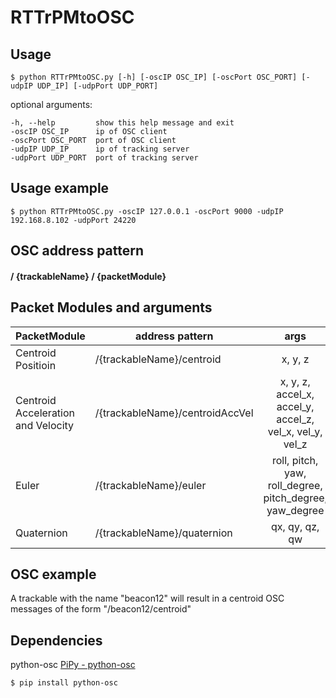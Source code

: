 # RTTrPMtoOSC

## Usage 
```
$ python RTTrPMtoOSC.py [-h] [-oscIP OSC_IP] [-oscPort OSC_PORT] [-udpIP UDP_IP] [-udpPort UDP_PORT]
```

optional arguments:

    -h, --help         show this help message and exit
    -oscIP OSC_IP      ip of OSC client
    -oscPort OSC_PORT  port of OSC client
    -udpIP UDP_IP      ip of tracking server
    -udpPort UDP_PORT  port of tracking server

## Usage example
```
$ python RTTrPMtoOSC.py -oscIP 127.0.0.1 -oscPort 9000 -udpIP 192.168.8.102 -udpPort 24220
```


## OSC address pattern

#### / {trackableName} / {packetModule}

## Packet Modules and arguments

|PacketModule| address pattern               | args           |
|------| -------------------- |:-------------:| 
|Centroid Positioin|/{trackableName}/centroid       | x, y, z     | 
|Centroid Acceleration and Velocity|/{trackableName}/centroidAccVel | x, y, z, accel_x, accel_y, accel_z, vel_x, vel_y, vel_z     |
|Euler|/{trackableName}/euler | roll, pitch, yaw, roll_degree, pitch_degree, yaw_degree    |
|Quaternion |/{trackableName}/quaternion     | qx, qy, qz, qw |

## OSC example
A trackable with the name "beacon12" will result in a centroid OSC messages of the form "/beacon12/centroid"

## Dependencies

python-osc [PiPy - python-osc](https://pypi.org/project/python-osc/)

```
$ pip install python-osc
```

